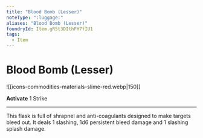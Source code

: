 ```yaml
---
title: "Blood Bomb (Lesser)"
noteType: ":luggage:"
aliases: "Blood Bomb (Lesser)"
foundryId: Item.gR5t3DIthFH7fIU1
tags:
  - Item
---
```


# Blood Bomb (Lesser)
![[icons-commodities-materials-slime-red.webp|150]]

**Activate** 1 Strike

* * *

This flask is full of shrapnel and anti-coagulants designed to make targets bleed out. It deals 1 slashing, 1d6 persistent bleed damage and 1 slashing splash damage.
